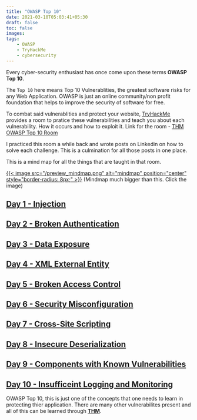 ```yaml
---
title: "OWASP Top 10"
date: 2021-03-10T05:03:41+05:30
draft: false
toc: false
images:
tags:
    - OWASP 
    - TryHackMe
    - cybersecurity
---
```


Every cyber-security enthusiast has once come upon these terms **OWASP Top 10**. 

The ```Top 10``` here means Top 10 Vulnerablities, the greatest software risks for any Web Application. OWASP is just an online community/non profit foundation that helps to improve the security of software for free.

To combat said vulnerablities and protect your website, [TryHackMe](https://tryhackme.com/) provides a room to pratice these vulnerabilities and teach you about each vulnerability. How it occurs and how to exploit it. 
Link for the room - [THM OWASP Top 10 Room](https://tryhackme.com/room/owasptop10)

I practiced this room a while back and wrote posts on Linkedin on how to solve each challenge. This is a culmination for all those posts in one place. 

This is a mind map for all the things that are taught in that room.

[{{< image src="/preview_mindmap.png" alt="mindmap" position="center" style="border-radius: 8px;" >}}](https://drive.google.com/file/d/1aBwE1J8sItyXawcbEt5YtiFXxnt50n6O/view?usp=sharing)
(Mindmap much bigger than this. Click the image)


## [Day 1 - Injection](https://lnkd.in/gmzbwgi) 



## [Day 2 - Broken Authentication](https://lnkd.in/df93YQm)



## [Day 3 - Data Exposure](https://lnkd.in/d2raTVQ)



## [Day 4 - XML External Entity](https://lnkd.in/dwCjwBF) 



## [Day 5 - Broken Access Control](https://lnkd.in/d77jsPj)



## [Day 6 - Security Misconfiguration](https://lnkd.in/dtF2FaU)



## [Day 7 - Cross-Site Scripting](https://lnkd.in/dhfK4sN)



## [Day 8 - Insecure Deserialization](https://lnkd.in/dE7ybe2)



## [Day 9 - Components with Known Vulnerabilities](https://lnkd.in/gTBsPg8)



## [Day 10 - Insufficeint Logging and Monitoring](https://lnkd.in/d5s-Jgw)


OWASP Top 10, this is just one of the concepts that one needs to learn in protecting thier application. There are many other vulnerabilites present and all of this can be learned through **[THM](https://tryhackme.com/)**.


